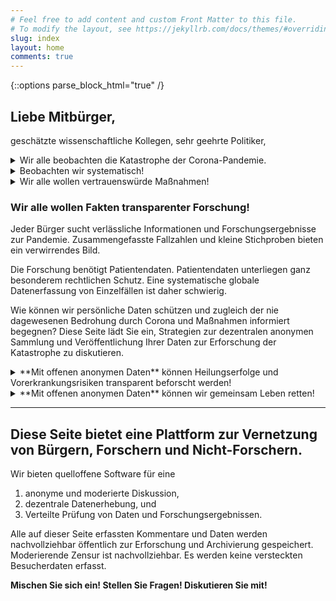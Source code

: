 ```yaml
---
# Feel free to add content and custom Front Matter to this file.
# To modify the layout, see https://jekyllrb.com/docs/themes/#overriding-theme-defaults
slug: index
layout: home
comments: true
---
```


{::options parse_block_html="true" /}
## Liebe Mitbürger, 
geschätzte wissenschaftliche Kollegen, sehr geehrte Politiker, 

<details><summary markdown="span">Wir alle beobachten die Katastrophe der Corona-Pandemie.</summary>
Die Corona-Krise bestimmt derzeit maßgeblich unser Leben und unsere Überlegungen.
Täglich ändert sich der Wissensstand und der Stand unserer Überlegungen und Einschätzungen.

Die Ereignisse überstürzen sich.
Das erschwert kontrollierte wissenschaftliche Studien, um Mortalität und geeignete medizinische Interventionen zu untersuchen.
Experimente mit randomisierten Doppel-Blind-Versuchsreihen sind und bleiben der goldene Standard zur Untersuchung von Wirkungen und Nebenwirkungen, wie sie beispielsweise für pharmazeutische Zulassungsverfahren benötigt werden.
Doch leider sind kontrollierte wissenschaftliche Studien nicht immer möglich.
Das führt diese Pandemie sehr deutlich vor Augen.
</details>
<details><summary markdown="span">Beobachten wir systematisch!</summary>
Das Wesen von Katastrophen ist:
wir beobachten ihr Geschehen, aber können es kaum kontrolliert experimentell untersuchen.
Wir sind also auf Beobachtungsdaten angewiesen.

Diese Beobachtungen können systematisch erfasst werden.
Dann können wir Krise und Interventionen evidenzbasiert beurteilen.

Beobachtungsstudien sind Datenerhebungen ohne experimentelle Kontrolle.
Die **Kausale Inferenzstatistik** wurde entwickelt, um ursächliche Effekte auch in Beobachtungsstudien statistisch zu untersuchen, wenn bestimmte Bedingungen erfüllt sind.
</details>



<details><summary markdown="span">Wir alle wollen vertrauenswürde Maßnahmen!</summary>
Um Leben zu retten, werden derzeit in gewaltigem Umfang Ressourcen mobilisiert und Rechte eingeschränkt.
Extreme Maßnahmen wurden und werden getroffen.
Gigantische Geldmittel werden bewegt.

Diese Maßnahmen sind unter extremen Umständen gerechtfertigt.
Es ist Aufgabe der Forschung diese Umstände zu klären und nachvollziehbar transparent zu kommunizieren.
Sonst gerät die offene Gesellschaft in eine Vertrauenskrise.
</details>


### Wir alle wollen Fakten transparenter Forschung!
Jeder Bürger sucht verlässliche Informationen und Forschungsergebnisse zur Pandemie.
Zusammengefasste Fallzahlen und kleine Stichproben bieten ein verwirrendes Bild.

Die Forschung benötigt Patientendaten.
Patientendaten unterliegen ganz besonderem rechtlichen Schutz.
Eine systematische globale Datenerfassung von Einzelfällen ist daher schwierig.

Wie können wir persönliche Daten schützen und zugleich der nie dagewesenen Bedrohung durch Corona und Maßnahmen informiert begegnen?
Diese Seite lädt Sie ein, Strategien zur dezentralen anonymen Sammlung und Veröffentlichung Ihrer Daten zur Erforschung der Katastrophe zu diskutieren.

<details><summary markdown="span">**Mit offenen anonymen Daten** können Heilungserfolge und Vorerkrankungsrisiken transparent beforscht werden!</summary>
Ich und meine Kollegen forschten im Bereich kausaler Inferenzstatistik.
Wir sind überzeugt, dass diese Methoden in der heutigen Situation helfen können, entscheidende aber noch immer offenstehende Fragen für die Allgemeinheit, Politiker und Wissenschaftler zu klären.
Im folgenden bemühe ich mich, aus dieser theoretischen Perspektive Möglichkeiten zur Analyse und den Bedarf an Daten allgemeinverständlich darzustellen.
</details>


<details><summary markdown="span">**Mit offenen anonymen Daten** können wir gemeinsam Leben retten!</summary>
Helfen wir uns selbst mit unseren Daten! 
Um mit Ihrer Erfahrung
systematisch erfasste medizinische Daten um sie wissenschaftlich auszuwerten und auf dieser Basis informierte Entscheidungen zu treffen.
</details>

<div style="height: 1em; display: block"/>
<hr>
<div style="height: 3em; display: block"/>

## Diese Seite bietet eine Plattform zur Vernetzung von Bürgern, Forschern und Nicht-Forschern.

Wir bieten quelloffene Software für eine
1. anonyme und moderierte Diskussion,
2. dezentrale Datenerhebung, und 
3. Verteilte Prüfung von Daten und Forschungsergebnissen.

Alle auf dieser Seite erfassten Kommentare und Daten werden nachvollziehbar öffentlich zur Erforschung und Archivierung gespeichert.
Moderierende Zensur ist nachvollziehbar.
Es werden keine versteckten Besucherdaten erfasst.

**Mischen Sie sich ein!  Stellen Sie Fragen!  Diskutieren Sie mit!**
